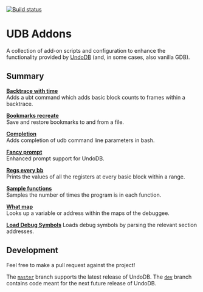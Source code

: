 [![Build status](https://api.travis-ci.com/undoio/addons.svg?master)](https://travis-ci.com/undoio/addons)

UDB Addons
==========

A collection of add-on scripts and configuration to enhance the functionality
provided by [UndoDB](http://undo.io/) (and, in some cases, also vanilla GDB).


Summary
-------

[**Backtrace with time**](backtrace_with_time/README.md)  
Adds a ubt command which adds basic block counts to frames within a backtrace.

[**Bookmarks recreate**](bookmarks_recreate/README.md)  
Save and restore bookmarks to and from a file.

[**Completion**](completion/README.md)  
Adds completion of udb command line parameters in bash.

[**Fancy prompt**](fancy_prompt/README.md)  
Enhanced prompt support for UndoDB.

[**Regs every bb**](regs_every_bb/README.md)  
Prints the values of all the registers at every basic block within a range.

[**Sample functions**](sample_functions/README.md)  
Samples the number of times the program is in each function.

[**What map**](what_map/README.md)  
Looks up a variable or address within the maps of the debuggee.

[**Load Debug Symbols**](load_debug_symbols/README.md)
Loads debug symbols by parsing the relevant section addresses.

Development
-----------

Feel free to make a pull request against the project!

The [`master`](https://github.com/undoio/addons/tree/dev) branch supports the
latest release of UndoDB.
The [`dev`](https://github.com/undoio/addons/tree/dev) branch contains code
meant for the next future release of UndoDB.
